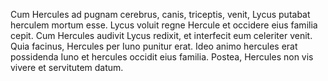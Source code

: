 Cum Hercules ad pugnam cerebrus, canis, triceptis, venit, Lycus putabat herculem mortum esse.
Lycus voluit regne Hercule et occidere eius familia cepit.
Cum Hercules audivit Lycus redixit, et interfecit eum celeriter venit.
Quia facinus, Hercules per Iuno punitur erat.
Ideo animo hercules erat possidenda Iuno et hercules occidit eius familia.
Postea, Hercules non vis vivere et servitutem datum.
